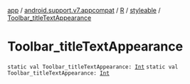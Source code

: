[app](../../../index.md) / [android.support.v7.appcompat](../../index.md) / [R](../index.md) / [styleable](index.md) / [Toolbar_titleTextAppearance](.)

# Toolbar_titleTextAppearance

`static val Toolbar_titleTextAppearance: `[`Int`](https://kotlinlang.org/api/latest/jvm/stdlib/kotlin/-int/index.html)
`static val Toolbar_titleTextAppearance: `[`Int`](https://kotlinlang.org/api/latest/jvm/stdlib/kotlin/-int/index.html)